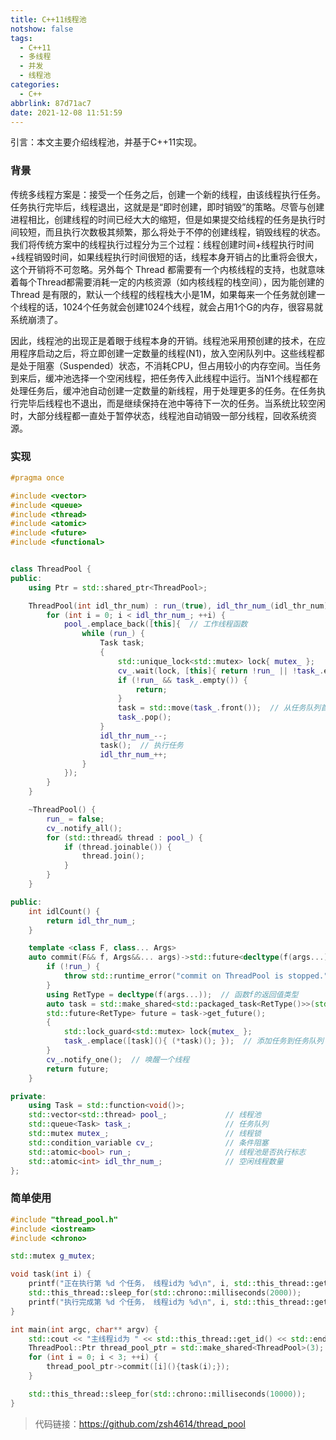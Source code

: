 ```yaml
---
title: C++11线程池
notshow: false
tags:
  - C++11
  - 多线程
  - 并发
  - 线程池
categories:
  - C++
abbrlink: 87d71ac7
date: 2021-12-08 11:51:59
---
```


引言：本文主要介绍线程池，并基于C++11实现。

<!--more-->

### 背景

传统多线程方案是：接受一个任务之后，创建一个新的线程，由该线程执行任务。任务执行完毕后，线程退出，这就是是“即时创建，即时销毁”的策略。尽管与创建进程相比，创建线程的时间已经大大的缩短，但是如果提交给线程的任务是执行时间较短，而且执行次数极其频繁，那么将处于不停的创建线程，销毁线程的状态。我们将传统方案中的线程执行过程分为三个过程：线程创建时间+线程执行时间+线程销毁时间，如果线程执行时间很短的话，线程本身开销占的比重将会很大，这个开销将不可忽略。另外每个 Thread 都需要有一个内核线程的支持，也就意味着每个Thread都需要消耗一定的内核资源（如内核线程的栈空间），因为能创建的 Thread 是有限的，默认一个线程的线程栈大小是1M，如果每来一个任务就创建一个线程的话，1024个任务就会创建1024个线程，就会占用1个G的内存，很容易就系统崩溃了。

因此，线程池的出现正是着眼于线程本身的开销。线程池采用预创建的技术，在应用程序启动之后，将立即创建一定数量的线程(N1)，放入空闲队列中。这些线程都是处于阻塞（Suspended）状态，不消耗CPU，但占用较小的内存空间。当任务到来后，缓冲池选择一个空闲线程，把任务传入此线程中运行。当N1个线程都在处理任务后，缓冲池自动创建一定数量的新线程，用于处理更多的任务。在任务执行完毕后线程也不退出，而是继续保持在池中等待下一次的任务。当系统比较空闲时，大部分线程都一直处于暂停状态，线程池自动销毁一部分线程，回收系统资源。

### 实现

```c++
#pragma once

#include <vector>
#include <queue>
#include <thread>
#include <atomic>
#include <future>
#include <functional>


class ThreadPool {
public:
    using Ptr = std::shared_ptr<ThreadPool>;

    ThreadPool(int idl_thr_num) : run_(true), idl_thr_num_(idl_thr_num) {
        for (int i = 0; i < idl_thr_num_; ++i) {
            pool_.emplace_back([this]{  // 工作线程函数
                while (run_) {
                    Task task;
                    {
                        std::unique_lock<std::mutex> lock{ mutex_ };
                        cv_.wait(lock, [this]{ return !run_ || !task_.empty(); });  // 等待直到任务队列有任务或者线程池停止工作
                        if (!run_ && task_.empty()) {
                            return;
                        }
                        task = std::move(task_.front());  // 从任务队列首取出一个任务
                        task_.pop();
                    }
                    idl_thr_num_--;
                    task();  // 执行任务
                    idl_thr_num_++;
                }
            });
        }
    }

    ~ThreadPool() {
        run_ = false;
        cv_.notify_all();
        for (std::thread& thread : pool_) {
            if (thread.joinable()) {
                thread.join();
            }
        }
    }

public:
    int idlCount() {
        return idl_thr_num_;
    }

    template <class F, class... Args>
    auto commit(F&& f, Args&&... args)->std::future<decltype(f(args...))> {
        if (!run_) {
            throw std::runtime_error("commit on ThreadPool is stopped.");
        }
        using RetType = decltype(f(args...));  // 函数f的返回值类型
        auto task = std::make_shared<std::packaged_task<RetType()>>(std::bind(std::forward<F>(f), std::forward<Args>(args)...));
        std::future<RetType> future = task->get_future();
        {
            std::lock_guard<std::mutex> lock{mutex_ };
            task_.emplace([task](){ (*task)(); });  // 添加任务到任务队列
        }
        cv_.notify_one();  // 唤醒一个线程
        return future;
    }

private:
    using Task = std::function<void()>;
    std::vector<std::thread> pool_;             // 线程池
    std::queue<Task> task_;                     // 任务队列
    std::mutex mutex_;                          // 线程锁
    std::condition_variable cv_;                // 条件阻塞
    std::atomic<bool> run_;                     // 线程池是否执行标志
    std::atomic<int> idl_thr_num_;              // 空闲线程数量
};
```

### 简单使用

```c++
#include "thread_pool.h"
#include <iostream>
#include <chrono>

std::mutex g_mutex;

void task(int i) {
    printf("正在执行第 %d 个任务， 线程id为 %d\n", i, std::this_thread::get_id());
    std::this_thread::sleep_for(std::chrono::milliseconds(2000));
    printf("执行完成第 %d 个任务， 线程id为 %d\n", i, std::this_thread::get_id());
}

int main(int argc, char** argv) {
    std::cout << "主线程id为 " << std::this_thread::get_id() << std::endl;
    ThreadPool::Ptr thread_pool_ptr = std::make_shared<ThreadPool>(3);
    for (int i = 0; i < 3; ++i) {
        thread_pool_ptr->commit([i](){task(i);});
    }

    std::this_thread::sleep_for(std::chrono::milliseconds(10000));
}
```

> 代码链接：https://github.com/zsh4614/thread_pool